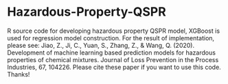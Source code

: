 # Hazardous-Property-QSPR
R source code for developing hazardous property QSPR model, XGBoost is used for regression model construction. For the result of implementation, please see:
Jiao, Z., Ji, C., Yuan, S., Zhang, Z., & Wang, Q. (2020). Development of machine learning based prediction models for hazardous properties of chemical mixtures. Journal of Loss Prevention in the Process Industries, 67, 104226.
Please cite these paper if you want to use this code. Thanks!
